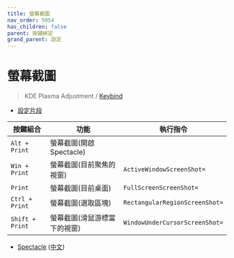 ```yaml
---
title: 螢幕截圖
nav_order: 5054
has_children: false
parent: 按鍵綁定
grand_parent: 設定
---
```



# 螢幕截圖

> KDE Plasma Adjustment / [Keybind](https://github.com/samwhelp/endeavouros-kde-plasma-adjustment/tree/main/prototype/main/demo-config/keybind/demo-keybind-mode-dolphin)


* [設定片段](https://github.com/samwhelp/endeavouros-kde-plasma-adjustment/blob/main/prototype/main/kde-config/locale/en_us/Breeze-Dark/asset/overlay/etc/skel/.config/kglobalshortcutsrc#L226-L234)

| 按鍵組合          | 功能             | 執行指令                                    |
| ----------------- | ---------------- | ------------------------------------------- |
| `Alt + Print` | 螢幕截圖(開啟Spectacle)         |  |
| `Win + Print` | 螢幕截圖(目前聚焦的視窗)         | `ActiveWindowScreenShot=` |
| `Print` | 螢幕截圖(目前桌面)         | `FullScreenScreenShot=` |
| `Ctrl + Print` | 螢幕截圖(選取區塊)         | `RectangularRegionScreenShot=` |
| `Shift + Print` | 螢幕截圖(滑鼠游標當下的視窗)         | `WindowUnderCursorScreenShot=` |


* [Spectacle](https://apps.kde.org/spectacle/) ([中文](https://apps.kde.org/zh-tw/spectacle/))
